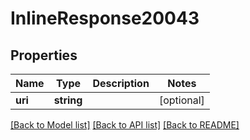 # InlineResponse20043

## Properties
Name | Type | Description | Notes
------------ | ------------- | ------------- | -------------
**uri** | **string** |  | [optional] 

[[Back to Model list]](../README.md#documentation-for-models) [[Back to API list]](../README.md#documentation-for-api-endpoints) [[Back to README]](../README.md)


